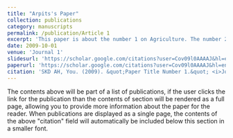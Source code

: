 ```yaml
---
title: "Arpits's Paper"
collection: publications
category: manuscripts
permalink: /publication/Article 1
excerpt: 'This paper is about the number 1 on Agriculture. The number 2 is left for future work.'
date: 2009-10-01
venue: 'Journal 1'
slidesurl: 'https://scholar.google.com/citations?user=Cov09l0AAAAJ&hl=en'
paperurl: 'https://scholar.google.com/citations?user=Cov09l0AAAAJ&hl=en'
citation: 'SKD AH, You. (2009). &quot;Paper Title Number 1.&quot; <i>Journal 1</i>. 1(1).'
---
```


The contents above will be part of a list of publications, if the user clicks the link for the publication than the contents of section will be rendered as a full page, allowing you to provide more information about the paper for the reader. When publications are displayed as a single page, the contents of the above "citation" field will automatically be included below this section in a smaller font.
